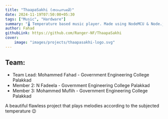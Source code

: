 ```yaml
---
title: "ThaapaSakhi (താപസഖി)"
date: 2024-11-19T07:50:00+05:30
tags: ["Music", "Hardware"]
summary: "🌡️ Temperature based music player. Made using NodeMCU & Node.js"
author: Fahad
githubLink: https://github.com/Ranger-NF/ThaapaSakhi
cover:
    image: "images/projects/thaapasakhi-logo.svg"
---
```


## Team:
- Team Lead: Mohammed Fahad - Government Engineering College Palakkad
- Member 2: N Fadeela - Government Engineering College Palakkad
- Member 3: Mohammed Muflih - Government Engineering College Palakkad

A beautiful flawless project that plays melodies according to the subjected temperature 😉
